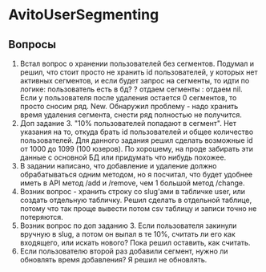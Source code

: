 # AvitoUserSegmenting

## Вопросы
1. Встал вопрос о хранении пользователей без сегментов. Подумал и решил, что
стоит просто не хранить id пользователей, у которых нет активных сегментов, и если
будет запрос на сегменты, то идти по логике: пользователь есть в бд? ? отдаем сегменты 
: отдаем nil. Если у пользователя после удаления остается 0 сегментов, то просто сносим ряд. 
New. Обнаружил проблему - надо хранить время удаления сегмента, снести ряд полностью не получится.  
2. Доп задание 3. "10% пользователей попадают в сегмент". Нет указания на то, откуда брать
id пользователей и общее количество пользователей. Для данного задания решил сделать возможные 
id от 1000 до 1099 (100 юзеров). По хорошему, на проде забирать эти данные с основной БД или 
придумать что нибудь похожее.  
3. В задании написано, что добавление и удаление должно обрабатываться одним методом, но я посчитал, 
что будет удобнее иметь в API метод /add и /remove, чем 1 большой метод /change.  
4. Возник вопрос - хранить строку со slug'ами в табличке user, или создать отдельную табличку. 
Решил сделать в отдельной таблице, потому что так проще вывести потом csv таблицу и записи точно не 
потеряются.  
5. Возник вопрос по доп заданию 3. Если пользователя закинули вручную в slug, а потом он выпал 
в те 10%, считать ли его как входящего, или искать нового? Пока решил оставить, как считать.
6. Если пользователю второй раз добавили сегмент, нужно ли обновлять время добавления? 
Я решил не обновлять.
